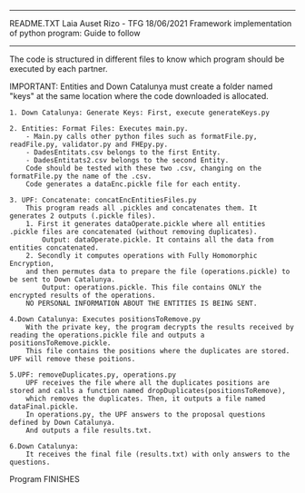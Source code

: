 *****************************************************************************************
README.TXT
Laia Auset Rizo - TFG 
18/06/2021
Framework implementation of python program: Guide to follow 
*****************************************************************************************

The code is structured in different files to know which program should be executed by each partner. 

IMPORTANT: Entities and Down Catalunya must create a folder named "keys" at the same location where the code downloaded is allocated.

 	1. Down Catalunya: Generate Keys: First, execute generateKeys.py

	2. Entities: Format Files: Executes main.py. 
		- Main.py calls other python files such as formatFile.py, readFile.py, validator.py and FHEpy.py.
		- DadesEntitats.csv belongs to the first Entity. 
		- DadesEntitats2.csv belongs to the second Entity.
		Code should be tested with these two .csv, changing on the formatFile.py the name of the .csv.
		Code generates a dataEnc.pickle file for each entity. 

	3. UPF: Concatenate: concatEncEntitiesFiles.py 
		This program reads all .pickles and concatenates them. It generates 2 outputs (.pickle files). 
		1. First it generates dataOperate.pickle where all entities .pickle files are concatenated (without removing duplicates).
			Output: dataOperate.pickle. It contains all the data from entities concatenated.
		2. Secondly it computes operations with Fully Homomorphic Encryption,
		and then permutes data to prepare the file (operations.pickle) to be sent to Down Catalunya.
			Output: operations.pickle. This file contains ONLY the encrypted results of the operations. 
		NO PERSONAL INFORMATION ABOUT THE ENTITIES IS BEING SENT. 
	
	4.Down Catalunya: Executes positionsToRemove.py
		With the private key, the program decrypts the results received by reading the operations.pickle file and outputs a positionsToRemove.pickle. 
		This file contains the positions where the duplicates are stored. UPF will remove these poitions. 

	5.UPF: removeDuplicates.py, operations.py 
		UPF receives the file where all the duplicates positions are stored and calls a function named dropDuplicates(positionsToRemove),
		which removes the duplicates. Then, it outputs a file named dataFinal.pickle.
		In operations.py, the UPF answers to the proposal questions defined by Down Catalunya. 
		And outputs a file results.txt.  

	6.Down Catalunya: 
		It receives the final file (results.txt) with only answers to the questions. 
	
Program FINISHES 
